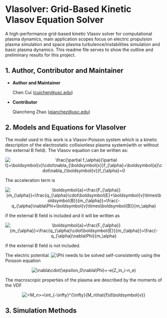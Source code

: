 # **Vlasolver: Grid-Based Kinetic Vlasov Equation Solver**

A high-performance grid-based kinetic Vlasov solver for computational plasma dynamics, main application scopes focus on electric propulsion plasma simulation and space plasma turbulence/instabilities simulation and basic plasma dynamics. This readme file serves to show the outline and preliminary results for this project.

## 1. **Author, Contributor and Maintainer**
* **Author and Maintainer**
          
    Chen Cui (cuichen@usc.edu)

* **Contributor**  
    
    Qiancheng Zhao (qianchez@usc.edu)

## 2. **Models and Equations for Vlasolver**
The model used in this work is a Vlasov-Poisson system which is a kinetic description of the electrostatic collisionless plasma system(with or without the external B field). The Vlasov equation can be written as:
<p align="center">
<img src="https://latex.codecogs.com/gif.latex?\frac{\partial&space;f_\alpha}{\partial&space;t}&plus;\boldsymbol{v}\cdot\nabla_{\boldsymbol{x}}f_{\alpha}&plus;\boldsymbol{a}\cdot\nabla_{\boldsymbol{v}}f_{\alpha}=0" title="\frac{\partial f_\alpha}{\partial t}+\boldsymbol{v}\cdot\nabla_{\boldsymbol{x}}f_{\alpha}+\boldsymbol{a}\cdot\nabla_{\boldsymbol{v}}f_{\alpha}=0" />
</p>
The acceleration term  is
<p align="center">
<img src="https://latex.codecogs.com/gif.latex?\boldsymbol{a}=\frac{F_{\alpha}}{m_{\alpha}}=\frac{q_{\alpha}\cdot\boldsymbol{E}&plus;\boldsymbol{v}\times\boldsymbol{B}}{m_{\alpha}}=\frac{-q_{\alpha}\nabla\Phi&plus;\boldsymbol{v}\times\boldsymbol{B}}{m_\alpha}" title="\boldsymbol{a}=\frac{F_{\alpha}}{m_{\alpha}}=\frac{q_{\alpha}\cdot\boldsymbol{E}+\boldsymbol{v}\times\boldsymbol{B}}{m_{\alpha}}=\frac{-q_{\alpha}\nabla\Phi+\boldsymbol{v}\times\boldsymbol{B}}{m_\alpha}" />
</p>
if the external B field is included and it will be written as
<p align="center">
<img src="https://latex.codecogs.com/gif.latex?\boldsymbol{a}=\frac{F_{\alpha}}{m_{\alpha}}=\frac{q_{\alpha}\cdot\boldsymbol{E}}{m_{\alpha}}=\frac{-q_{\alpha}\nabla\Phi}{m_\alpha}" title="\boldsymbol{a}=\frac{F_{\alpha}}{m_{\alpha}}=\frac{q_{\alpha}\cdot\boldsymbol{E}}{m_{\alpha}}=\frac{-q_{\alpha}\nabla\Phi}{m_\alpha}" />
</p>
if the external B field is not included.

The  electric potential. <img src="https://latex.codecogs.com/gif.latex?\Phi" title="\Phi" /> needs to be solved self-consistently  using the Poisson equation
<p align="center">
<img src="https://latex.codecogs.com/gif.latex?\nabla\cdot(\epsilon_0\nabla\Phi)=-e(Z_in_i-n_e)" title="\nabla\cdot(\epsilon_0\nabla\Phi)=-e(Z_in_i-n_e)" />
</p>
The macroscopic properties of the plasma are described  by the moments  of the VDF
<p align="center">
<img src="https://latex.codecogs.com/gif.latex?<M_n>=\int_{-\infty}^{\infty}{M_n\hat{f}d\boldsymbol{v}}" title="<M_n>=\int_{-\infty}^{\infty}{M_n\hat{f}d\boldsymbol{v}}" />
</p>

## 3. **Simulation Methods**

